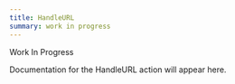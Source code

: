 ```yaml
---
title: HandleURL
summary: work in progress
---
```


Work In Progress

Documentation for the HandleURL action will appear here.